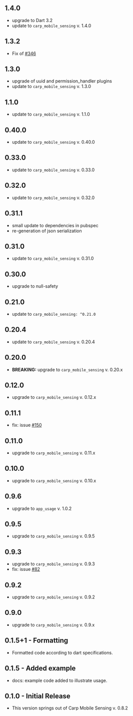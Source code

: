 ## 1.4.0

* upgrade to Dart 3.2
* update to `carp_mobile_sensing` v. 1.4.0

## 1.3.2

* Fix of [#346](https://github.com/cph-cachet/carp.sensing-flutter/issues/346)

## 1.3.0

* upgrade of uuid and permission_handler plugins
* update to `carp_mobile_sensing` v. 1.3.0

## 1.1.0

* update to `carp_mobile_sensing` v. 1.1.0

## 0.40.0

* update to `carp_mobile_sensing` v. 0.40.0

## 0.33.0

* update to `carp_mobile_sensing` v. 0.33.0

## 0.32.0

* update to `carp_mobile_sensing` v. 0.32.0

## 0.31.1

* small update to dependencies in pubspec
* re-generation of json serialization

## 0.31.0

* update to `carp_mobile_sensing` v. 0.31.0

## 0.30.0

* upgrade to null-safety

## 0.21.0

* update to `carp_mobile_sensing: ^0.21.0`

## 0.20.4

* update to `carp_mobile_sensing` v. 0.20.4

## 0.20.0

* **BREAKING:** upgrade to `carp_mobile_sensing` v. 0.20.x

## 0.12.0

* upgrade to `carp_mobile_sensing` v. 0.12.x

## 0.11.1

* fix: issue [#150](https://github.com/cph-cachet/carp.sensing-flutter/issues/150)

## 0.11.0

* upgrade to `carp_mobile_sensing` v. 0.11.x

## 0.10.0

* upgrade to `carp_mobile_sensing` v. 0.10.x

## 0.9.6

* upgrade to `app_usage` v. 1.0.2

## 0.9.5

* upgrade to `carp_mobile_sensing` v. 0.9.5

## 0.9.3

* upgrade to `carp_mobile_sensing` v. 0.9.3
* fix: issue [#82](https://github.com/cph-cachet/carp.sensing-flutter/issues/82)

## 0.9.2

* upgrade to `carp_mobile_sensing` v. 0.9.2

## 0.9.0

* upgrade to `carp_mobile_sensing` v. 0.9.x

## 0.1.5+1 - Formatting

* Formatted code according to dart specifications.

## 0.1.5 - Added example

* docs: example code added to illustrate usage.

## 0.1.0 - Initial Release

* This version springs out of Carp Mobile Sensing v. 0.8.2
